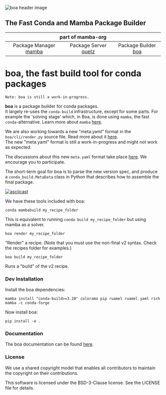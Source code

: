 ![boa header image](docs/assets/boa_header.png)

## The Fast Conda and Mamba Package Builder

<table>
<thead align="center" cellspacing="10">
  <tr>
    <th colspan="3" align="center" border="">part of mamba-org</th>
  </tr>
</thead>
<tbody>
  <tr background="#FFF">
    <td align="center">Package Manager <a href="https://github.com/mamba-org/mamba">mamba</a></td>
    <td align="center">Package Server <a href="https://github.com/mamba-org/quetz">quetz</a></td>
    <td align="center">Package Builder <a href="https://github.com/mamba-org/boa">boa</a></td>
  </tr>
</tbody>
</table>

# boa, the fast build tool for conda packages

```
Note: boa is still a work-in-progress.
```

**boa** is a package builder for conda packages. </br>
It largely re-uses the `conda-build` infrastructure, except for some parts. For example the 'solving stage' which, in Boa, is done using `mamba`, the fast `conda`-alternative. Learn more about `mamba` [here](https://github.com/mamba-org/mamba#readme).

We are also working towards a new "meta.yaml" format in the `boa/cli/render.py` source file. Read more about it [here](https://boa-build.readthedocs.io/en/latest/recipe_spec.html). </br>
The new "meta.yaml" format is still a work-in-progress and might not work as expected.

The discussions about this new `meta.yaml` format take place [here](https://hackmd.io/axI1tQdwQB2pTJKt5XdY5w). We encourage you to participate.

The short-term goal for boa is to parse the new version spec, and produce a `conda_build.MetaData` class in Python that describes how to assemble the final package.

[![asciicast](https://asciinema.org/a/HBduIi9TgdFgS3zV7mB3h0KpN.svg)](https://asciinema.org/a/HBduIi9TgdFgS3zV7mB3h0KpN)


We have these tools included with boa:

```
conda mambabuild my_recipe_folder
```
This is equivalent to running `conda build my_recipe_folder` but using mamba as a solver.

```
boa render my_recipe_folder
```
"Render" a recipe. (Note that you must use the non-final v2 syntax. Check the recipes folder for examples.)

```
boa build my_recipe_folder
```
Runs a "build" of the v2 recipe.

### Dev Installation

Install the boa dependencies:
```
mamba install "conda-build>=3.20" colorama pip ruamel ruamel.yaml rich mamba -c conda-forge
```

Now install boa:
```
pip install -e .
```
### Documentation

The boa documentation can be found [here](https://boa-build.readthedocs.io/en/latest/).

### License

We use a shared copyright model that enables all contributors to maintain the copyright on their contributions.

This software is licensed under the BSD-3-Clause license. See the LICENSE file for details.
